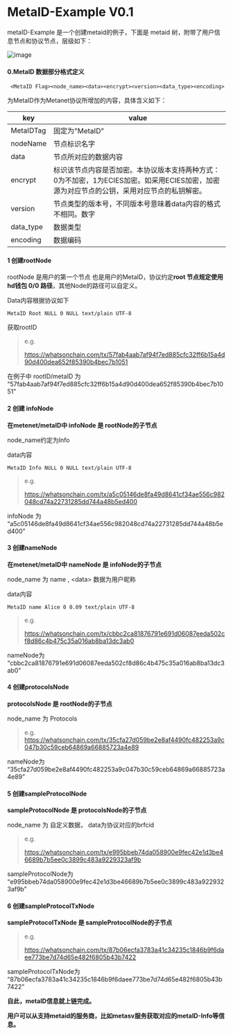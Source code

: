 # MetaID-Example V0.1



metaID-Example 是一个创建metaid的例子，下面是 metaid 树，附带了用户信息节点和协议节点，层级如下：

![image](https://github.com/showMoneyapp/MetaID/blob/master/doc/zh/res/zh_4.png)

#### 0.MetaID 数据部分格式定义

```
 <MetaID Flag><node_name><data><encrypt><version><data_type><encoding>  
```

为MetaID作为Metanet协议所增加的内容，具体含义如下：


| key       | value                                                        |
| --------- | ------------------------------------------------------------ |
| MetaIDTag | 固定为"MetaID"                                               |
| nodeName  | 节点标识名字                                                 |
| data      | 节点所对应的数据内容                                         |
| encrypt   | 标识该节点内容是否加密。本协议版本支持两种方式：0为不加密，1为ECIES加密。如采用ECIES加密，加密源为对应节点的公钥，采用对应节点的私钥解密。 |
| version   | 节点类型的版本号，不同版本号意味着data内容的格式不相同。数字 |
| data_type | 数据类型                                                     |
| encoding  | 数据编码                                                     |

#### 1 创建rootNode

rootNode 是用户的第一个节点 也是用户的MetaID，协议约定**root 节点规定使用hd钱包 0/0 路径**，其他Node的路径可以自定义。

Data内容根据协议如下

```
MetaID Root NULL 0 NULL text/plain UTF-8
```

获取rootID

> e.g.
>
> https://whatsonchain.com/tx/57fab4aab7af94f7ed885cfc32ff6b15a4d90d400dea652f85390b4bec7b1051
>

在例子中 rootID/metaID 为 “57fab4aab7af94f7ed885cfc32ff6b15a4d90d400dea652f85390b4bec7b1051”

#### 2 创建 infoNode

**在metenet/metaID中 infoNode 是 rootNode的子节点**

node_name约定为Info

data内容

```
MetaID Info NULL 0 NULL text/plain UTF-8
```

> e.g.
>
> https://whatsonchain.com/tx/a5c05146de8fa49d8641cf34ae556c982048cd74a22731285dd744a48b5ed400
>

infoNode 为 “a5c05146de8fa49d8641cf34ae556c982048cd74a22731285dd744a48b5ed400”



#### 3 创建nameNode

**在metenet/metaID中 nameNode 是 infoNode的子节点**

node_name 为 name , \<data\> 数据为用户昵称

data内容

```
MetaID name Alice 0 0.09 text/plain UTF-8
```

> e.g.
>
> https://whatsonchain.com/tx/cbbc2ca81876791e691d06087eeda502cf8d86c4b475c35a016ab8ba13dc3ab0
>

nameNode为 “cbbc2ca81876791e691d06087eeda502cf8d86c4b475c35a016ab8ba13dc3ab0”



#### 4 创建protocolsNode

**protocolsNode 是 rootNode的子节点**

node_name 为 Protocols

>  e.g.
> https://whatsonchain.com/tx/35cfa27d059be2e8af4490fc482253a9c047b30c59ceb64869a66885723a4e89

nameNode为 “35cfa27d059be2e8af4490fc482253a9c047b30c59ceb64869a66885723a4e89”

#### 5 创建sampleProtocolNode

**sampleProtocolNode 是 protocolsNode的子节点**

node_name 为 自定义数据， data为协议对应的brfcid

> e.g.
>
> https://whatsonchain.com/tx/e995bbeb74da058900e9fec42e1d3be46689b7b5ee0c3899c483a9229323af9b
>

sampleProtocolNode为 “e995bbeb74da058900e9fec42e1d3be46689b7b5ee0c3899c483a9229323af9b”

#### 6 创建sampleProtocolTxNode

**sampleProtocolTxNode 是 sampleProtocolNode的子节点**

> e.g.
>
> https://whatsonchain.com/tx/87b06ecfa3783a41c34235c1846b9f6daee773be7d74d65e482f6805b43b7422
>

sampleProtocolTxNode为 “87b06ecfa3783a41c34235c1846b9f6daee773be7d74d65e482f6805b43b7422”



**自此，metaID信息就上链完成。**

**用户可以从支持metaid的服务商，比如metasv服务获取对应的metaID-Info等信息。**

